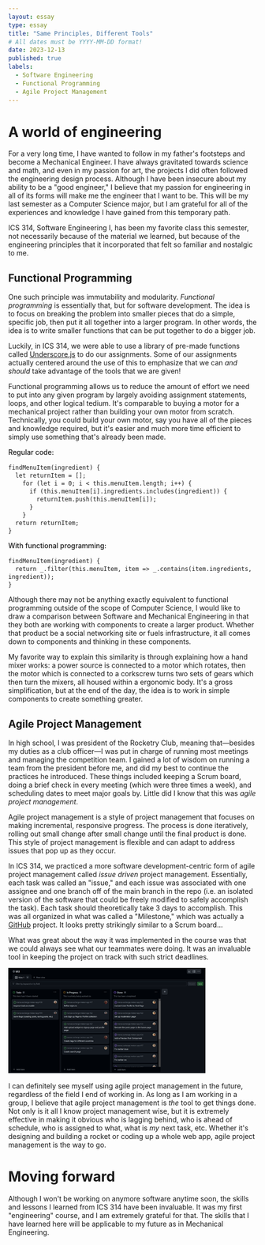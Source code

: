 ```yaml
---
layout: essay
type: essay
title: "Same Principles, Different Tools"
# All dates must be YYYY-MM-DD format!
date: 2023-12-13
published: true
labels:
  - Software Engineering
  - Functional Programming
  - Agile Project Management
---
```


<meta name="viewport" content="width=device-width, initial-scale=1">
<link href="https://cdn.jsdelivr.net/npm/bootstrap@5.2.0/dist/css/bootstrap.min.css" rel="stylesheet">
<script src="https://cdn.jsdelivr.net/npm/bootstrap@5.2.0/dist/js/bootstrap.bundle.min.js"></script>

<body>
<div class="container">
<h1>A world of engineering</h1>
<p>For a very long time, I have wanted to follow in my father's footsteps and become a Mechanical Engineer. I have always gravitated towards science and math, and even in my passion for art, the projects I did often followed the engineering design process. Although I have been insecure about my ability to be a "good engineer," I believe that my passion for engineering in all of its forms will make me the engineer that I want to be. This will be my last semester as a Computer Science major, but I am grateful for all of the experiences and knowledge I have gained from this temporary path.</p>
<p>
ICS 314, Software Engineering I, has been my favorite class this semester, not necessarily because of the material we learned, but because of the engineering principles that it incorporated that felt so familiar and nostalgic to me. 
</p>
<h2>Functional Programming</h2>
<p>
One such principle was immutability and modularity. <em>Functional programming</em> is essentially that, but for software development. The idea is to focus on breaking the problem into smaller pieces that do a simple, specific job, then put it all together into a larger program. In other words, the idea is to write smaller functions that can be put together to do a bigger job.
</p>
<div class="row d-flex align-items-center">
<div class="col-md-4">
<p>Luckily, in ICS 314, we were able to use a library of pre-made functions called <a href="https://underscorejs.org">Underscore.js</a> to do our assignments. Some of our assignments actually centered around the use of this to emphasize that we can <em>and should</em> take advantage of the tools that we are given!</p>
<p>Functional programming allows us to reduce the amount of effort we need to put into any given program by largely avoiding assignment statements, loops, and other logical tedium. It's comparable to buying a motor for a mechanical project rather than building your own motor from scratch. Technically, you could build your own motor, say you have all of the pieces and knowledge required, but it's easier and much more time efficient to simply use something that's already been made.</p>
</div>
<div class="col-md-8">
<p style="font-weight: 500">Regular code:</p>
<pre class="code-bg">
<code>findMenuItem(ingredient) {
  let returnItem = [];
    for (let i = 0; i < this.menuItem.length; i++) {
      if (this.menuItem[i].ingredients.includes(ingredient)) {
      	returnItem.push(this.menuItem[i]);
      }
    }
  return returnItem;
}</code>
</pre>
<p style="font-weight: 500">With functional programming:</p>
<pre>
<code>findMenuItem(ingredient) {
  return _.filter(this.menuItem, item => _.contains(item.ingredients, ingredient));
}</code></pre>
</div>
<p>Although there may not be anything exactly equivalent to functional programming outside of the scope of Computer Science, I would like to draw a comparison between Software and Mechanical Engineering in that they both are working with components to create a larger product. Whether that product be a social networking site or fuels infrastructure, it all comes down to components and thinking in these components.</p>
<p>My favorite way to explain this similarity is through explaining how a hand mixer works: a power source is connected to a motor which rotates, then the motor which is connected to a corkscrew turns two sets of gears which then turn the mixers, all housed within a ergonomic body. It's a gross simplification, but at the end of the day, the idea is to work in simple components to create something greater.</p>
</div>
<h2>Agile Project Management</h2>
<p>In high school, I was president of the Rocketry Club, meaning that—besides my duties as a club officer—I was put in charge of running most meetings and managing the competition team. I gained a lot of wisdom on running a team from the president before me, and did my best to continue the practices he introduced. These things included keeping a Scrum board, doing a brief check in every meeting (which were three times a week), and scheduling dates to meet major goals by. Little did I know that this was <em>agile project management</em>.</p>
<p>Agile project management is a style of project management that focuses on making incremental, responsive progress. The process is done iteratively, rolling out small change after small change until the final product is done. This style of project management is flexible and can adapt to address issues that pop up as they occur.</p>
<div class="row d-flex align-items-center">
<div class="col-md-7">
<p>In ICS 314, we practiced a more software development-centric form of agile project management called <em>issue driven</em> project management. Essentially, each task was called an "issue," and each issue was associated with one assignee and one branch off of the main branch in the repo (i.e. an isolated version of the software that could be freely modified to safely accomplish the task). Each task should theoretically take 3 days to accomplish. This was all organized in what was called a "Milestone," which was actually a <a href="https://github.com">GitHub</a> project. It looks pretty strikingly similar to a Scrum board...</p>
<p>What was great about the way it was implemented in the course was that we could always see what our teammates were doing. It was an invaluable tool in keeping the project on track with such strict deadlines.</p>
</div>
<div class="col-md-5">
<img src="../img/M3Prog.png" alt="m3" width="400px" class="img-thumbnail" />
</div>
<p>I can definitely see myself using agile project management in the future, regardless of the field I end of working in. As long as I am working in a group, I believe that agile project management is <em>the</em> tool to get things done. Not only is it all I know project management wise, but it is extremely effective in making it obvious who is lagging behind, who is ahead of schedule, who is assigned to what, what is <em>my</em> next task, etc. Whether it's designing and building a rocket or coding up a whole web app, agile project management is the way to go.</p>
</div>
<h1>Moving forward</h1>
<p>Although I won't be working on anymore software anytime soon, the skills and lessons I learned from ICS 314 have been invaluable. It was my first "engineering" course, and I am extremely grateful for that. The skills that I have learned here will be applicable to my future as in Mechanical Engineering. </p>
</div>
</body>